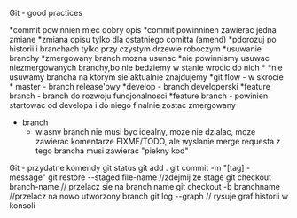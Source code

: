 Git - good practices

*commit powinnien miec dobry opis
*commit powinninen zawierac jedna zmiane
*zmiana opisu tylko dla ostatniego comitta (amend)
*pdorozuj po historii i branchach tylko przy czystym drzewie roboczym
*usuwanie branchy
    *zmergowany branch mozna usunac
    *nie powinnismy usuwac niezmergowanych branchy,bo nie bedziemy w stanie wrocic do nich
    *
    *nie usuwamy brancha na ktorym sie aktualnie znajdujemy
*git flow - w skrocie    
    * master - branch release'owy
    *develop - branch developerski
    *feature branch - branch do rozwoju funcjonalnosci
    *feature branch - powinien startowac od developa i do niego finalnie zostac zmergowany
    
* branch
    * wlasny branch nie musi byc idealny, moze nie dzialac, moze zawierac komentarze FIXME/TODO,
     ale wyslanie merge requesta z tego brancha musi zawierac "piekny kod"  


Git - przydatne komendy
git status
git add .
git commit -m "[tag] - message"
git restore --staged file-name //zdejmij ze stage
git checkout branch-name // przelacz sie na branch name
git checkout -b branchname //przelacz na nowo utworzony branch
git log --graph // rysuje graf historii w konsoli
